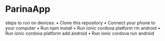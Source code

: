 # ParinaApp
steps to run on devices:
• Clone this repository
• Connect your phone to your computer
• Run npm install
• Run ionic cordova platform rm android
• Run ionic cordova platform add android
• Run ionic cordova run android

